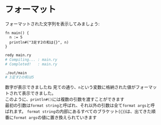 # フォーマット

フォーマットされた文字列を表示してみましょう:

```redy
fn main() {
  n := 5
  println#("3足す2の和は{}", n)
}
```

```bash
redy main.ry
# Compiling... : main.ry
# Completed!   : main.ry

./out/main
# 3足す2の和は5
```

数字が表示できましたね
見ての通り、`n`という変数に格納された値がフォーマットされて表示できました。  
このように、`println#()`には複数の引数を渡すことができます  
最初の引数は`format string`と呼ばれ、それ以外の引数は全て`format args`と呼ばれます。
`format string`の内部にあるすべてのブラケット(`{}`)は、出てきた順番に`format args`の値に置き換えられていきます
